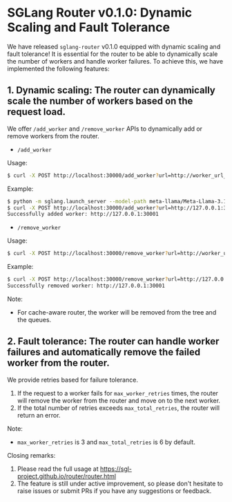# SGLang Router v0.1.0: Dynamic Scaling and Fault Tolerance

We have released `sglang-router` v0.1.0 equipped with dynamic scaling and fault tolerance! It is essential for the router to be able to dynamically scale the number of workers and handle worker failures. To achieve this, we have implemented the following features:

## 1. Dynamic scaling: The router can dynamically scale the number of workers based on the request load.

We offer `/add_worker` and `/remove_worker` APIs to dynamically add or remove workers from the router.

- `/add_worker`

Usage:

```bash
$ curl -X POST http://localhost:30000/add_worker?url=http://worker_url_1
```

Example:

```bash
$ python -m sglang.launch_server --model-path meta-llama/Meta-Llama-3.1-8B-Instruct --port 30001
$ curl -X POST http://localhost:30000/add_worker?url=http://127.0.0.1:30001
Successfully added worker: http://127.0.0.1:30001
```

- `/remove_worker`

Usage:

```bash
$ curl -X POST http://localhost:30000/remove_worker?url=http://worker_url_1
```

Example:

```bash
$ curl -X POST http://localhost:30000/remove_worker?url=http://127.0.0.1:30001
Successfully removed worker: http://127.0.0.1:30001
```

Note:

- For cache-aware router, the worker will be removed from the tree and the queues.

## 2. Fault tolerance: The router can handle worker failures and automatically remove the failed worker from the router.

We provide retries based for failure tolerance.

1. If the request to a worker fails for `max_worker_retries` times, the router will remove the worker from the router and move on to the next worker.
2. If the total number of retries exceeds `max_total_retries`, the router will return an error.

Note:

- `max_worker_retries` is 3 and `max_total_retries` is 6 by default.

Closing remarks:

1. Please read the full usage at https://sgl-project.github.io/router/router.html
2. The feature is still under active improvement, so please don't hesitate to raise issues or submit PRs if you have any suggestions or feedback.
